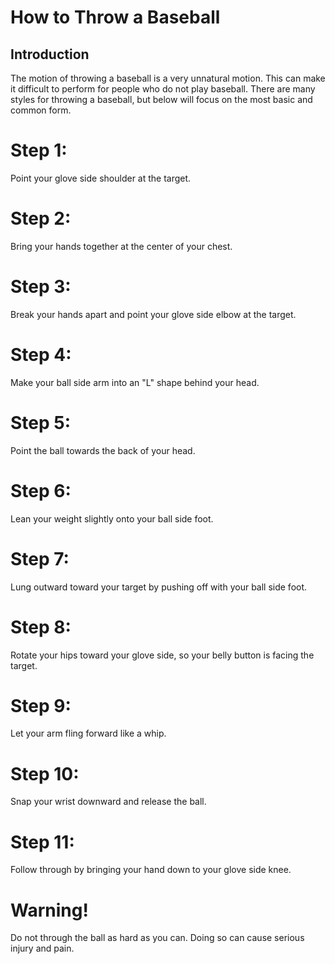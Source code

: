 How to Throw a Baseball
=======================
Introduction
------------
The motion of throwing a baseball is a very unnatural motion.  This can make it difficult to perform for people who do not play baseball.  There are many styles for throwing a baseball, but below will focus on the most basic and common form.
# Step 1: #
Point your glove side shoulder at the target.
# Step 2: #
Bring your hands together at the center of your chest.
# Step 3: #
Break your hands apart and point your glove side elbow at the target.
# Step 4: #
Make your ball side arm into an "L" shape behind your head.
# Step 5: #
Point the ball towards the back of your head.
# Step 6: #
Lean your weight slightly onto your ball side foot.
# Step 7: #
Lung outward toward your target by pushing off with your ball side foot.
# Step 8: #
Rotate your hips toward your glove side, so your belly button is facing the target.
# Step 9: #
Let your arm fling forward like a whip.
# Step 10: #
Snap your wrist downward and release the ball.
# Step 11: #
Follow through by bringing your hand down to your glove side knee.
# Warning! #
Do not through the ball as hard as you can.  Doing so can cause serious injury and pain.
